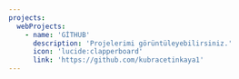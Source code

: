 ```yaml
---
projects:
  webProjects:
    - name: 'GİTHUB'
      description: 'Projelerimi görüntüleyebilirsiniz.'
      icon: 'lucide:clapperboard'
      link: 'https://github.com/kubracetinkaya1'
---
```

